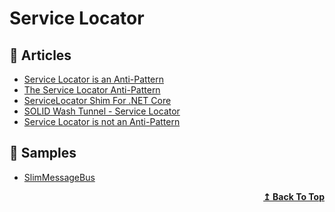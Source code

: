 # Service Locator

## 📕 Articles

- [Service Locator is an Anti-Pattern](https://blog.ploeh.dk/2010/02/03/ServiceLocatorisanAnti-Pattern/)
- [The Service Locator Anti-Pattern](https://freecontent.manning.com/the-service-locator-anti-pattern/)
- [ServiceLocator Shim For .NET Core](https://dotnetcoretutorials.com/2018/05/06/servicelocator-shim-for-net-core/)
- [SOLID Wash Tunnel - Service Locator](https://www.ledjonbehluli.com/posts/wash-tunnel/service_locator/)
- [Service Locator is not an Anti-Pattern](https://jimmybogard.com/service-locator-is-not-an-anti-pattern/)
## 🚀 Samples

- [SlimMessageBus](https://github.com/zarusz/SlimMessageBus/blob/d335afcf232e9a2207ae1c5a49dccd2aa50dbaee/src/SlimMessageBus.Host.ServiceLocator/ServiceLocatorMessageBusDependencyResolver.cs)

<div align="right">
  <b><a href="#contents">↥ Back To Top</a></b>
</div>